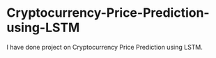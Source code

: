 # Cryptocurrency-Price-Prediction-using-LSTM
I have done project on Cryptocurrency Price Prediction using LSTM. 
